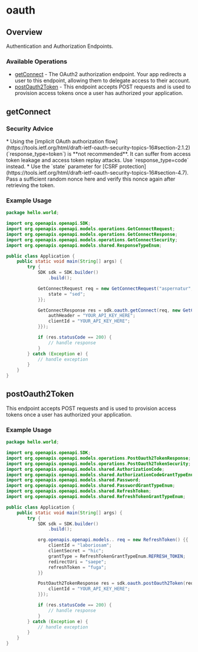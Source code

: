 # oauth

## Overview

Authentication and Authorization Endpoints.

### Available Operations

* [getConnect](#getconnect) - The OAuth2 authorization endpoint. Your app redirects a user to this endpoint, allowing them to delegate access to their account.
* [postOauth2Token](#postoauth2token) - This endpoint accepts POST requests and is used to provision access tokens once a user has authorized your application.

## getConnect

<h3>Security Advice</h3>
* Using the [implicit OAuth authorization flow](https://tools.ietf.org/html/draft-ietf-oauth-security-topics-16#section-2.1.2) (`response_type=token`)  is **not recommended**. It can suffer from access token leakage and access token replay attacks. Use `response_type=code` instead.
* Use the `state` parameter for [CSRF protection](https://tools.ietf.org/html/draft-ietf-oauth-security-topics-16#section-4.7). Pass a sufficient  random nonce here and verify this nonce again after retrieving the token.


### Example Usage

```java
package hello.world;

import org.openapis.openapi.SDK;
import org.openapis.openapi.models.operations.GetConnectRequest;
import org.openapis.openapi.models.operations.GetConnectResponse;
import org.openapis.openapi.models.operations.GetConnectSecurity;
import org.openapis.openapi.models.shared.ResponseTypeEnum;

public class Application {
    public static void main(String[] args) {
        try {
            SDK sdk = SDK.builder()
                .build();

            GetConnectRequest req = new GetConnectRequest("aspernatur", "perferendis", ResponseTypeEnum.CODE, "natus") {{
                state = "sed";
            }};            

            GetConnectResponse res = sdk.oauth.getConnect(req, new GetConnectSecurity("iste", "dolor") {{
                authHeader = "YOUR_API_KEY_HERE";
                clientId = "YOUR_API_KEY_HERE";
            }});

            if (res.statusCode == 200) {
                // handle response
            }
        } catch (Exception e) {
            // handle exception
        }
    }
}
```

## postOauth2Token

This endpoint accepts POST requests and is used to provision access tokens once a user has authorized your application.

### Example Usage

```java
package hello.world;

import org.openapis.openapi.SDK;
import org.openapis.openapi.models.operations.PostOauth2TokenResponse;
import org.openapis.openapi.models.operations.PostOauth2TokenSecurity;
import org.openapis.openapi.models.shared.AuthorizationCode;
import org.openapis.openapi.models.shared.AuthorizationCodeGrantTypeEnum;
import org.openapis.openapi.models.shared.Password;
import org.openapis.openapi.models.shared.PasswordGrantTypeEnum;
import org.openapis.openapi.models.shared.RefreshToken;
import org.openapis.openapi.models.shared.RefreshTokenGrantTypeEnum;

public class Application {
    public static void main(String[] args) {
        try {
            SDK sdk = SDK.builder()
                .build();

            org.openapis.openapi.models.. req = new RefreshToken() {{
                clientId = "laboriosam";
                clientSecret = "hic";
                grantType = RefreshTokenGrantTypeEnum.REFRESH_TOKEN;
                redirectUri = "saepe";
                refreshToken = "fuga";
            }}            

            PostOauth2TokenResponse res = sdk.oauth.postOauth2Token(req, new PostOauth2TokenSecurity("in") {{
                clientId = "YOUR_API_KEY_HERE";
            }});

            if (res.statusCode == 200) {
                // handle response
            }
        } catch (Exception e) {
            // handle exception
        }
    }
}
```
